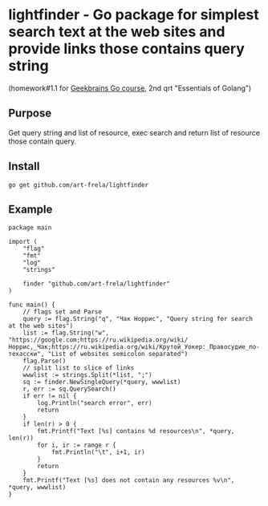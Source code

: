# lightfinder - Go package for simplest search text at the web sites and provide links those contains query string

(homework#1.1 for [Geekbrains Go course](https://geekbrains.ru/geek_university/golang), 2nd qrt "Essentials of Golang")

## Purpose

Get query string and list of resource, exec search and return list of resource those contain query.  

## Install

`go get github.com/art-frela/lightfinder`

## Example

```golang
package main

import (
	"flag"
	"fmt"
	"log"
	"strings"

	finder "github.com/art-frela/lightfinder"
)

func main() {
	// flags set and Parse
	query := flag.String("q", "Чак Норрис", "Query string for search at the web sites")
	list := flag.String("w", "https://google.com;https://ru.wikipedia.org/wiki/Норрис,_Чак;https://ru.wikipedia.org/wiki/Крутой_Уокер:_Правосудие_по-техасски", "List of websites semicolon separated")
	flag.Parse()
	// split list to slice of links
	wwwlist := strings.Split(*list, ";")
	sq := finder.NewSingleQuery(*query, wwwlist)
	r, err := sq.QuerySearch()
	if err != nil {
		log.Println("search error", err)
		return
	}
	if len(r) > 0 {
		fmt.Printf("Text [%s] contains %d resources\n", *query, len(r))
		for i, ir := range r {
			fmt.Println("\t", i+1, ir)
		}
		return
	}
	fmt.Printf("Text [%s] does not contain any resources %v\n", *query, wwwlist)
}
```
